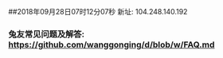 ##2018年09月28日07时12分07秒 新址: 104.248.140.192
### 兔友常见问题及解答: https://github.com/wanggonging/d/blob/w/FAQ.md
